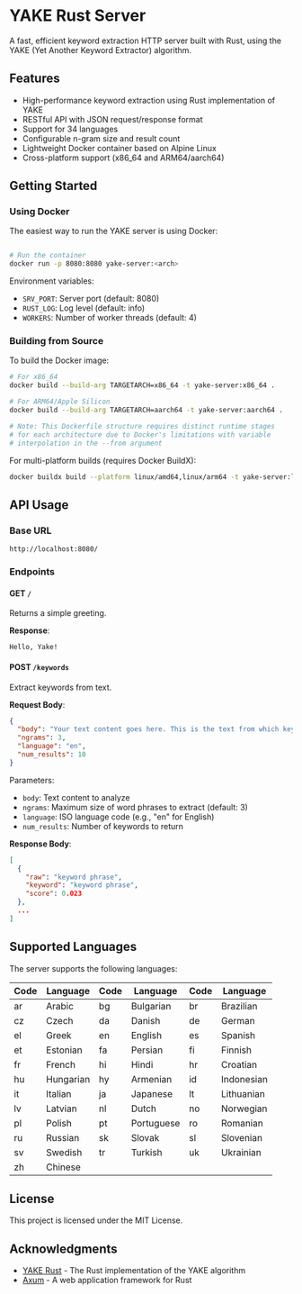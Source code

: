 # YAKE Rust Server

A fast, efficient keyword extraction HTTP server built with Rust, using the YAKE (Yet Another Keyword Extractor) algorithm.

## Features

- High-performance keyword extraction using Rust implementation of YAKE
- RESTful API with JSON request/response format
- Support for 34 languages
- Configurable n-gram size and result count
- Lightweight Docker container based on Alpine Linux
- Cross-platform support (x86_64 and ARM64/aarch64)

## Getting Started

### Using Docker

The easiest way to run the YAKE server is using Docker:

```bash

# Run the container
docker run -p 8080:8080 yake-server:<arch>
```

Environment variables:
- `SRV_PORT`: Server port (default: 8080)
- `RUST_LOG`: Log level (default: info)
- `WORKERS`: Number of worker threads (default: 4)

### Building from Source

To build the Docker image:

```bash
# For x86_64
docker build --build-arg TARGETARCH=x86_64 -t yake-server:x86_64 .

# For ARM64/Apple Silicon
docker build --build-arg TARGETARCH=aarch64 -t yake-server:aarch64 .

# Note: This Dockerfile structure requires distinct runtime stages
# for each architecture due to Docker's limitations with variable 
# interpolation in the --from argument
```

For multi-platform builds (requires Docker BuildX):

```bash
docker buildx build --platform linux/amd64,linux/arm64 -t yake-server:latest .
```

## API Usage

### Base URL

`http://localhost:8080/`

### Endpoints

#### GET `/`

Returns a simple greeting.

**Response**:
```
Hello, Yake!
```

#### POST `/keywords`

Extract keywords from text.

**Request Body**:
```json
{
  "body": "Your text content goes here. This is the text from which keywords will be extracted.",
  "ngrams": 3,
  "language": "en",
  "num_results": 10
}
```

Parameters:
- `body`: Text content to analyze
- `ngrams`: Maximum size of word phrases to extract (default: 3)
- `language`: ISO language code (e.g., "en" for English)
- `num_results`: Number of keywords to return

**Response Body**:
```json
[
  {
    "raw": "keyword phrase",
    "keyword": "keyword phrase",
    "score": 0.023
  },
  ...
]
```

## Supported Languages

The server supports the following languages:

| Code | Language        | Code | Language        | Code | Language        |
|------|-----------------|------|-----------------|------|-----------------|
| ar   | Arabic          | bg   | Bulgarian       | br   | Brazilian       |
| cz   | Czech           | da   | Danish          | de   | German          |
| el   | Greek           | en   | English         | es   | Spanish         |
| et   | Estonian        | fa   | Persian         | fi   | Finnish         |
| fr   | French          | hi   | Hindi           | hr   | Croatian        |
| hu   | Hungarian       | hy   | Armenian        | id   | Indonesian      |
| it   | Italian         | ja   | Japanese        | lt   | Lithuanian      |
| lv   | Latvian         | nl   | Dutch           | no   | Norwegian       |
| pl   | Polish          | pt   | Portuguese      | ro   | Romanian        |
| ru   | Russian         | sk   | Slovak          | sl   | Slovenian       |
| sv   | Swedish         | tr   | Turkish         | uk   | Ukrainian       |
| zh   | Chinese         |      |                 |      |                 |

## License

This project is licensed under the MIT License.

## Acknowledgments

- [YAKE Rust](https://github.com/quesurifn/yake-rust) - The Rust implementation of the YAKE algorithm
- [Axum](https://github.com/tokio-rs/axum) - A web application framework for Rust